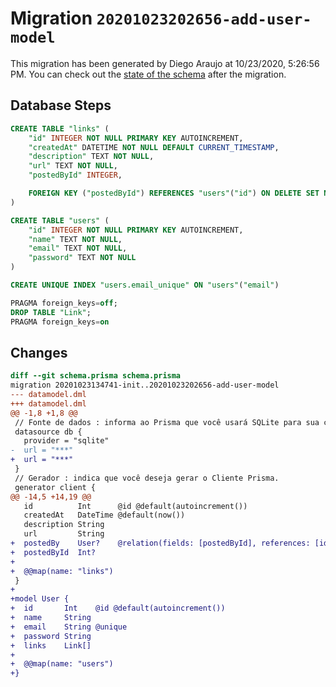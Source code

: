 # Migration `20201023202656-add-user-model`

This migration has been generated by Diego Araujo at 10/23/2020, 5:26:56 PM.
You can check out the [state of the schema](./schema.prisma) after the migration.

## Database Steps

```sql
CREATE TABLE "links" (
    "id" INTEGER NOT NULL PRIMARY KEY AUTOINCREMENT,
    "createdAt" DATETIME NOT NULL DEFAULT CURRENT_TIMESTAMP,
    "description" TEXT NOT NULL,
    "url" TEXT NOT NULL,
    "postedById" INTEGER,

    FOREIGN KEY ("postedById") REFERENCES "users"("id") ON DELETE SET NULL ON UPDATE CASCADE
)

CREATE TABLE "users" (
    "id" INTEGER NOT NULL PRIMARY KEY AUTOINCREMENT,
    "name" TEXT NOT NULL,
    "email" TEXT NOT NULL,
    "password" TEXT NOT NULL
)

CREATE UNIQUE INDEX "users.email_unique" ON "users"("email")

PRAGMA foreign_keys=off;
DROP TABLE "Link";
PRAGMA foreign_keys=on
```

## Changes

```diff
diff --git schema.prisma schema.prisma
migration 20201023134741-init..20201023202656-add-user-model
--- datamodel.dml
+++ datamodel.dml
@@ -1,8 +1,8 @@
 // Fonte de dados : informa ao Prisma que você usará SQLite para sua conexão de banco de dados.
 datasource db {
   provider = "sqlite"
-  url = "***"
+  url = "***"
 }
 // Gerador : indica que você deseja gerar o Cliente Prisma.
 generator client {
@@ -14,5 +14,19 @@
   id          Int      @id @default(autoincrement())
   createdAt   DateTime @default(now())
   description String
   url         String
+  postedBy    User?    @relation(fields: [postedById], references: [id])
+  postedById  Int?
+
+  @@map(name: "links")
 }
+
+model User {
+  id       Int    @id @default(autoincrement())
+  name     String
+  email    String @unique
+  password String
+  links    Link[]
+
+  @@map(name: "users")
+}
```


